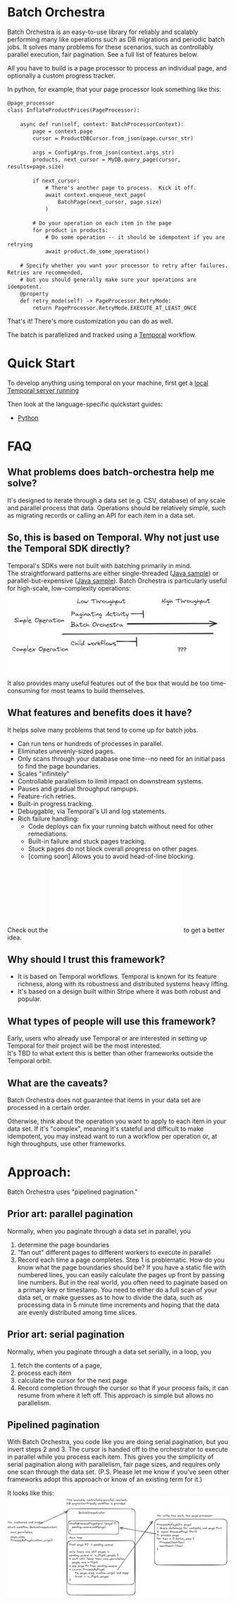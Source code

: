 # Batch Orchestra

Batch Orchestra is an easy-to-use library for reliably and scalably performing many like operations such as DB migrations and periodic batch jobs.
It solves many problems for these scenarios, such as controllably parallel execution, fair pagination.  See a full list of features below.

All you have to build is a page processor to process an individual page, and optionally a custom progress tracker.

In python, for example, that your page processor look something like this:

    @page_processor
    class InflateProductPrices(PageProcessor):

        async def run(self, context: BatchProcessorContext):
            page = context.page
            cursor = ProductDBCursor.from_json(page.cursor_str)

            args = ConfigArgs.from_json(context.args_str)
            products, next_cursor = MyDB.query_page(cursor, results=page.size)

            if next_cursor:
                # There's another page to process.  Kick it off.
                await context.enqueue_next_page(
                    BatchPage(next_cursor, page.size)
                )

            # Do your operation on each item in the page
            for product in products:
                # Do some operation -- it should be idempotent if you are retrying
                await product.do_some_operation()

        # Specify whether you want your processor to retry after failures.  Retries are recommended,
        # but you should generally make sure your operations are idempotent.
        @property
        def retry_mode(self) -> PageProcessor.RetryMode:
            return PageProcessor.RetryMode.EXECUTE_AT_LEAST_ONCE

That's it!  There's more customization you can do as well.

The batch is parallelized and tracked using a [Temporal](https://temporal.io) workflow.


# Quick Start

To develop anything using temporal on your machine, first get a [local Temporal server running](https://docs.temporal.io/application-development/foundations#run-a-development-cluster)

Then look at the language-specific quickstart guides:

* [Python](./python/README.md)

# FAQ
## What problems does batch-orchestra help me solve?
It's designed to iterate through a data set (e.g. CSV, database) of any scale and parallel process that data.
Operations should be relatively simple, such as migrating records or calling an API for each item in a data set.

## So, this is based on Temporal.  Why not just use the Temporal SDK directly?
Temporal's SDKs were not built with batching primarily in mind.  
The straightforward patterns are either single-threaded ([Java sample](https://github.com/search?q=repo%3Atemporalio%2Fsamples-java%20HeartbeatingActivityBatchWorkflowImpl&type=code)) or parallel-but-expensive ([Java sample](https://github.com/search?q=repo%3Atemporalio%2Fsamples-java%20IteratorBatchWorkflowImpl&type=code)).
Batch Orchestra is particularly useful for high-scale, low-complexity operations:
![Alt text](batch-orchestra-scale.png "Scale Diagram")

It also provides many useful features out of the box that would be too time-consuming for most teams to build themselves.

## What features and benefits does it have?
It helps solve many problems that tend to come up for batch jobs.
* Can run tens or hundreds of processes in parallel.
* Eliminates unevenly-sized pages.
* Only scans through your database one time--no need for an initial pass to find the page boundaries.
* Scales "infinitely"
* Controllable parallelism to limit impact on downstream systems.
* Pauses and gradual throughput rampups.
* Feature-rich retries.
* Built-in progress tracking.
* Debuggable, via Temporal's UI and log statements.
* Rich failure handling:
  * Code deploys can fix your running batch without need for other remediations.
  * Built-in failure and stuck pages tracking.
  * Stuck pages do not block overall progress on other pages.
  * [coming soon] Allows you to avoid head-of-line blocking.

Check out the ![samples](./python/samples/README.md) to get a better idea.

## Why should I trust this framework?
* It is based on Temporal workflows.  Temporal is known for its feature richness, along with its robustness and distributed systems heavy lifting.
* It's based on a design built within Stripe where it was both robust and popular.

## What types of people will use this framework?
Early, users who already use Temporal or are interested in setting up Temporal for their project will be the most interested.  
It's TBD to what extent this is better than other frameworks outside the Temporal orbit.

## What are the caveats?
Batch Orchestra does not guarantee that items in your data set are processed in a certain order.

Otherwise, think about the operation you want to apply to each item in your data set.
If it's "complex", meaning it's stateful and difficult to make idempotent, you may instead want to run a workflow per operation or, at high throughputs, use other frameworks.

# Approach:
Batch Orchestra uses "pipelined pagination."

## Prior art: parallel pagination
Normally, when you paginate through a data set in parallel, you 
1. determine the page boundaries
2. "fan out" different pages to different workers to execute in parallel
3. Record each time a page completes.
Step 1 is problematic.  How do you know what the page boundaries should be?  If you have a static file with numbered lines, you can easily calculate the pages up front by passing line numbers.  But in the real world, you often need to paginate based on a primary key or timestamp.  You need to either do a full scan of your data set, or make guesses as to how to divide the data, such as processing data in 5 minute time increments and hoping that the data are evenly distributed among time slices.

## Prior art: serial pagination
Normally, when you paginate through a data set serially, in a loop, you 
1. fetch the contents of a page, 
2. process each item
3. calculate the cursor for the next page
4. Record completion through the cursor so that if your process fails, it can resume from where it left off.
This approach is simple but allows no parallelism.

## Pipelined pagination
With Batch Orchestra, you code like you are doing serial pagination, but you invert steps 2 and 3.  The cursor is handed off to the orchestrator to execute in parallel while you process each item.
This gives you the simplicity of serial pagination along with parallelism, fair page sizes, and requires only one scan through the data set.
(P.S. Please let me know if you've seen other frameworks adopt this approach or know of an existing term for it.)

It looks like this:
![Alt text](architecture_diagram.png "Architecture Diagram") 

